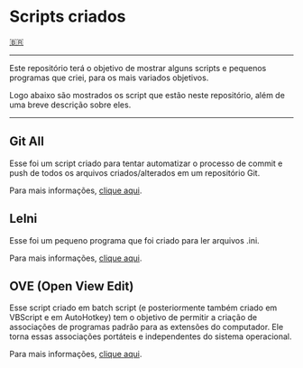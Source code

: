 # Scripts criados

[🇧🇷](README.md)

---

Este repositório terá o objetivo de mostrar alguns scripts e pequenos programas que criei, para os mais variados objetivos.

Logo abaixo são mostrados os script que estão neste repositório, além de uma breve descrição sobre eles.

---

## Git All

Esse foi um script criado para tentar automatizar o processo de commit e push de todos os arquivos criados/alterados em um repositório Git.

Para mais informações, [clique aqui](doc/GitAll.md).

## LeIni

Esse foi um pequeno programa que foi criado para ler arquivos .ini.

Para mais informações, [clique aqui](doc/LeIni.md).

## OVE (Open View Edit)

Esse script criado em batch script (e posteriormente também criado em VBScript e em AutoHotkey) tem o objetivo de permitir a criação de associações de programas padrão para as extensões do computador. Ele torna essas associações portáteis e independentes do sistema operacional.

Para mais informações, [clique aqui](doc/OVE.md).